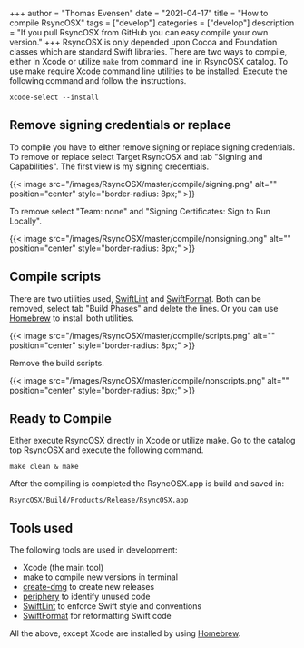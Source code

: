 +++
author = "Thomas Evensen"
date = "2021-04-17"
title =  "How to compile RsyncOSX"
tags = ["develop"]
categories = ["develop"]
description = "If you pull RsyncOSX from GitHub you can easy compile your own version."
+++
RsyncOSX is only depended upon Cocoa and  Foundation classes which are standard Swift libraries. There are two ways to compile, either in Xcode or utilize `make` from command line in RsyncOSX catalog. To use make require Xcode command line utilities to be installed. Execute the following command and follow the instructions.

`xcode-select --install`

## Remove signing credentials or replace

To compile you have to either remove signing or replace signing credentials. To remove or replace select Target RsyncOSX and tab "Signing and Capabilities". The first view is my signing credentials.

{{< image src="/images/RsyncOSX/master/compile/signing.png" alt="" position="center" style="border-radius: 8px;" >}}

To remove select "Team: none" and "Signing Certificates: Sign to Run Locally".

{{< image src="/images/RsyncOSX/master/compile/nonsigning.png" alt="" position="center" style="border-radius: 8px;" >}}

## Compile scripts

There are two utilities used, [SwiftLint](https://github.com/realm/SwiftLint) and [SwiftFormat](https://github.com/nicklockwood/SwiftFormat). Both can be removed, select tab "Build Phases" and delete the lines. Or you can use [Homebrew](https://brew.sh/index_nb) to install both utilities.

{{< image src="/images/RsyncOSX/master/compile/scripts.png" alt="" position="center" style="border-radius: 8px;" >}}

Remove the build scripts.

{{< image src="/images/RsyncOSX/master/compile/nonscripts.png" alt="" position="center" style="border-radius: 8px;" >}}

## Ready to Compile

Either execute RsyncOSX directly in Xcode or utilize make. Go to the catalog top RsyncOSX and execute the following command.

`make clean & make`

After the compiling is completed the RsyncOSX.app is build and saved in:

`RsyncOSX/Build/Products/Release/RsyncOSX.app`

## Tools used

The following tools are used in development:

- Xcode (the main tool)
- make to compile new versions in terminal
- [create-dmg](https://github.com/sindresorhus/create-dmg) to create new releases
- [periphery](https://github.com/peripheryapp/periphery) to identify unused code
- [SwiftLint](https://github.com/realm/SwiftLint) to enforce Swift style and conventions
- [SwiftFormat](https://github.com/nicklockwood/SwiftFormat) for reformatting Swift code

All the above, except Xcode are installed by using [Homebrew](https://brew.sh/).
